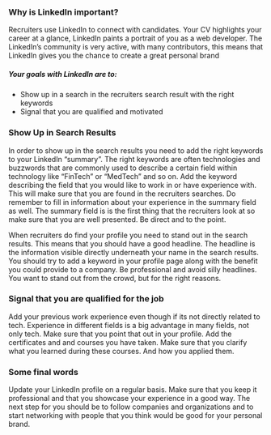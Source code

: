 ### Why is LinkedIn important?

Recruiters use LinkedIn to connect with candidates. Your CV highlights your career at a glance, LinkedIn paints a portrait of you as a web developer. The LinkedIn’s community is very active, with many contributors, this means that  LinkedIn gives you the chance to create a great personal brand 


##### Your goals with LinkedIn are to:

- Show up in a search in the recruiters search result with the right keywords
- Signal that you are qualified and motivated

### Show Up in Search Results

In order to show up in the search results you need to add the right keywords to your LinkedIn “summary”. The right keywords are often technologies and buzzwords that are commonly used to describe a certain field within technology like “FinTech” or “MedTech” and so on. Add the keyword describing the field that you would like to work in or have experience with.  This will make sure that you are found in the recruiters searches. Do remember to fill in information about your experience in the summary field as well. The summary field is is the first thing that the recruiters look at so make sure that you are well presented. Be direct and to the point. 

When recruiters do find your profile you need to stand out in the search results. This means that you should have a good headline. The headline is the information visible directly underneath your name in the search results.  You should try to add a keyword in your profile page along with the benefit you could provide to a company. Be professional and avoid silly headlines. You want to stand out from the crowd, but for the right reasons.

### Signal that you are qualified for the job

Add your previous work experience even though if its not directly related to tech. Experience in different fields is a big advantage in many fields, not only tech. Make sure that you point that out in your profile.
Add the certificates and and courses you have taken. Make sure that you clarify what you learned during these courses. And how you applied them. 


### Some final words

Update your LinkedIn profile on a regular basis. Make sure that you keep it professional and that you showcase your experience in a good way.  The next step for you should be to follow companies and organizations and to start networking with people that you think would be good for your personal brand. 
